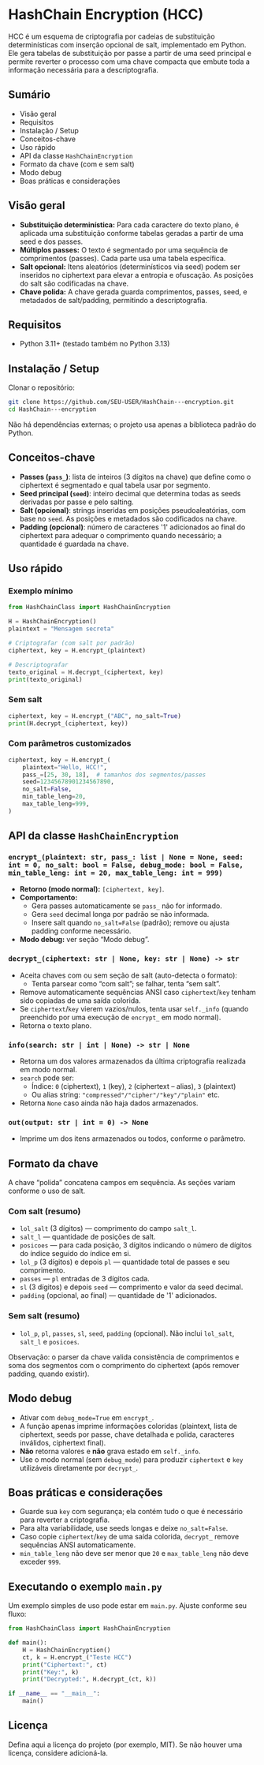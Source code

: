 # HashChain Encryption (HCC)

HCC é um esquema de criptografia por cadeias de substituição determinísticas com inserção opcional de salt, implementado em Python. Ele gera tabelas de substituição por passe a partir de uma seed principal e permite reverter o processo com uma chave compacta que embute toda a informação necessária para a descriptografia.

## Sumário
- Visão geral
- Requisitos
- Instalação / Setup
- Conceitos-chave
- Uso rápido
- API da classe `HashChainEncryption`
- Formato da chave (com e sem salt)
- Modo debug
- Boas práticas e considerações

## Visão geral
- **Substituição determinística:** Para cada caractere do texto plano, é aplicada uma substituição conforme tabelas geradas a partir de uma seed e dos passes.
- **Múltiplos passes:** O texto é segmentado por uma sequência de comprimentos (passes). Cada parte usa uma tabela específica.
- **Salt opcional:** Itens aleatórios (determinísticos via seed) podem ser inseridos no ciphertext para elevar a entropia e ofuscação. As posições do salt são codificadas na chave.
- **Chave polida:** A chave gerada guarda comprimentos, passes, seed, e metadados de salt/padding, permitindo a descriptografia.

## Requisitos
- Python 3.11+ (testado também no Python 3.13)

## Instalação / Setup
Clonar o repositório:
```bash
git clone https://github.com/SEU-USER/HashChain---encryption.git
cd HashChain---encryption
```
Não há dependências externas; o projeto usa apenas a biblioteca padrão do Python.

## Conceitos-chave
- **Passes (`pass_`)**: lista de inteiros (3 dígitos na chave) que define como o ciphertext é segmentado e qual tabela usar por segmento.
- **Seed principal (`seed`)**: inteiro decimal que determina todas as seeds derivadas por passe e pelo salting.
- **Salt (opcional)**: strings inseridas em posições pseudoaleatórias, com base no `seed`. As posições e metadados são codificados na chave.
- **Padding (opcional)**: número de caracteres '1' adicionados ao final do ciphertext para adequar o comprimento quando necessário; a quantidade é guardada na chave.

## Uso rápido
### Exemplo mínimo
```python
from HashChainClass import HashChainEncryption

H = HashChainEncryption()
plaintext = "Mensagem secreta"

# Criptografar (com salt por padrão)
ciphertext, key = H.encrypt_(plaintext)

# Descriptografar
texto_original = H.decrypt_(ciphertext, key)
print(texto_original)
```

### Sem salt
```python
ciphertext, key = H.encrypt_("ABC", no_salt=True)
print(H.decrypt_(ciphertext, key))
```

### Com parâmetros customizados
```python
ciphertext, key = H.encrypt_(
    plaintext="Hello, HCC!",
    pass_=[25, 30, 18],  # tamanhos dos segmentos/passes
    seed=12345678901234567890,
    no_salt=False,
    min_table_leng=20,
    max_table_leng=999,
)
```

## API da classe `HashChainEncryption`
### `encrypt_(plaintext: str, pass_: list | None = None, seed: int = 0, no_salt: bool = False, debug_mode: bool = False, min_table_leng: int = 20, max_table_leng: int = 999)`
- **Retorno (modo normal):** `[ciphertext, key]`.
- **Comportamento:**
  - Gera passes automaticamente se `pass_` não for informado.
  - Gera `seed` decimal longa por padrão se não informada.
  - Insere salt quando `no_salt=False` (padrão); remove ou ajusta padding conforme necessário.
- **Modo debug:** ver seção “Modo debug”.

### `decrypt_(ciphertext: str | None, key: str | None) -> str`
- Aceita chaves com ou sem seção de salt (auto-detecta o formato):
  - Tenta parsear como “com salt”; se falhar, tenta “sem salt”.
- Remove automaticamente sequências ANSI caso `ciphertext`/`key` tenham sido copiadas de uma saída colorida.
- Se `ciphertext`/`key` vierem vazios/nulos, tenta usar `self._info` (quando preenchido por uma execução de `encrypt_` em modo normal).
- Retorna o texto plano.

### `info(search: str | int | None) -> str | None`
- Retorna um dos valores armazenados da última criptografia realizada em modo normal.
- `search` pode ser:
  - Índice: `0` (ciphertext), `1` (key), `2` (ciphertext – alias), `3` (plaintext)
  - Ou alias string: `"compressed"/"cipher"/"key"/"plain"` etc.
- Retorna `None` caso ainda não haja dados armazenados.

### `out(output: str | int = 0) -> None`
- Imprime um dos itens armazenados ou todos, conforme o parâmetro.

## Formato da chave
A chave “polida” concatena campos em sequência. As seções variam conforme o uso de salt.

### Com salt (resumo)
- `lol_salt` (3 dígitos) — comprimento do campo `salt_l`.
- `salt_l` — quantidade de posições de salt.
- `posicoes` — para cada posição, 3 dígitos indicando o número de dígitos do índice seguido do índice em si.
- `lol_p` (3 dígitos) e depois `pl` — quantidade total de passes e seu comprimento.
- `passes` — `pl` entradas de 3 dígitos cada.
- `sl` (3 dígitos) e depois `seed` — comprimento e valor da seed decimal.
- `padding` (opcional, ao final) — quantidade de '1' adicionados.

### Sem salt (resumo)
- `lol_p`, `pl`, `passes`, `sl`, `seed`, `padding` (opcional). Não inclui `lol_salt`, `salt_l` e `posicoes`.

Observação: o parser da chave valida consistência de comprimentos e soma dos segmentos com o comprimento do ciphertext (após remover padding, quando existir).

## Modo debug
- Ativar com `debug_mode=True` em `encrypt_`.
- A função apenas imprime informações coloridas (plaintext, lista de ciphertext, seeds por passe, chave detalhada e polida, caracteres inválidos, ciphertext final).
- **Não** retorna valores e **não** grava estado em `self._info`.
- Use o modo normal (sem `debug_mode`) para produzir `ciphertext` e `key` utilizáveis diretamente por `decrypt_`.

## Boas práticas e considerações
- Guarde sua `key` com segurança; ela contém tudo o que é necessário para reverter a criptografia.
- Para alta variabilidade, use seeds longas e deixe `no_salt=False`.
- Caso copie `ciphertext`/`key` de uma saída colorida, `decrypt_` remove sequências ANSI automaticamente.
- `min_table_leng` não deve ser menor que `20` e `max_table_leng` não deve exceder `999`.

## Executando o exemplo `main.py`
Um exemplo simples de uso pode estar em `main.py`. Ajuste conforme seu fluxo:
```python
from HashChainClass import HashChainEncryption

def main():
    H = HashChainEncryption()
    ct, k = H.encrypt_("Teste HCC")
    print("Ciphertext:", ct)
    print("Key:", k)
    print("Decrypted:", H.decrypt_(ct, k))

if __name__ == "__main__":
    main()
```

## Licença
Defina aqui a licença do projeto (por exemplo, MIT). Se não houver uma licença, considere adicioná-la.
